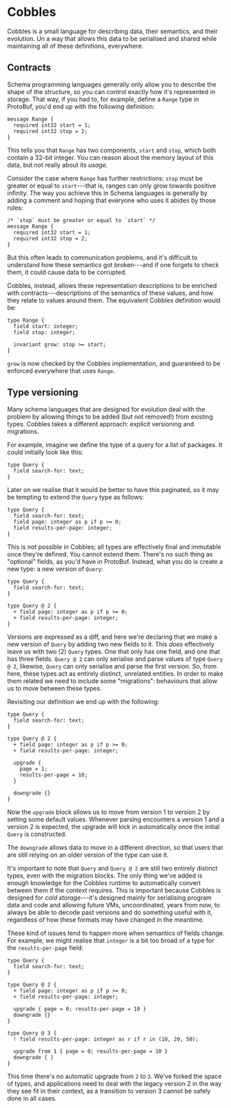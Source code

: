 # Cobbles

Cobbles is a small language for describing data, their semantics,
and their evolution. Un a way that allows this data to be serialised and
shared while maintaining all of these definitions, everywhere.

## Contracts

Schema programming languages generally only allow you to describe
the shape of the structure, so you can control exactly how it's represented
in storage. That way, if you had to, for example, define a `Range` type
in ProtoBuf, you'd end up with the following definition:

    message Range {
      required int32 start = 1;
      required int32 stop = 2;
    }

This tells you that `Range` has two components, `start` and `stop`, which
both contain a 32-bit integer. You can reason about the memory layout of
this data, but not really about its _usage_.

Consider the case where `Range` has further restrictions: `stop` must be
greater or equal to `start`---that is, ranges can only grow towards positive
infinity. The way you achieve this in Schema languages is generally by
adding a comment and hoping that everyone who uses it abides by those rules:

    /* `stop` must be greater or equal to `start` */
    message Range {
      required int32 start = 1;
      required int32 stop = 2;
    }

But this often leads to communication problems, and it's difficult to
understand how these semantics got broken---and if one forgets to check
them, it could cause data to be corrupted.

Cobbles, instead, allows these representation descriptions to be enriched
with contracts---descriptions of the semantics of these values, and how
they relate to values around them. The equivalent Cobbles definition
would be:

    type Range {
      field start: integer;
      field stop: integer;

      invariant grow: stop >= start;
    }

`grow` is now checked by the Cobbles implementation, and guaranteed to
be enforced everywhere that uses `Range`.

## Type versioning

Many schema languages that are designed for evolution deal with the
problem by allowing things to be added (but not removed!) from existing
types. Cobbles takes a different approach: explicit versioning and
migrations.

For example, imagine we define the type of a query for a list of packages.
It could initially look like this:

    type Query {
      field search-for: text;
    }

Later on we realise that it would be better to have this paginated, so it
may be tempting to extend the `Query` type as follows:

    type Query {
      field search-for: text;
      field page: integer as p if p >= 0;
      field results-per-page: integer;
    }

This is not possible in Cobbles; all types are effectively final and
immutable once they're defined. You cannot extend them. There's no such
thing as "optional" fields, as you'd have in ProtoBuf. Instead, what you
do is create a new type: a new version of `Query`:

    type Query {
      field search-for: text;
    }

    type Query @ 2 {
      + field page: integer as p if p >= 0;
      + field results-per-page: integer;
    }

Versions are expressed as a diff, and here we're declaring that we make
a new version of `Query` by adding two new fields to it. This _does_
effectively leave us with two (2) `Query` types. One that only has one
field, and one that has three fields. `Query @ 2` can only serialise
and parse values of type `Query @ 2`, likewise, `Query` can only serialise
and parse the first version. So, from here, these types act as entirely
distinct, unrelated entities. In order to make them related we need to
include some "migrations": behaviours that allow us to move between
these types.

Revisiting our definition we end up with the following:

    type Query {
      field search-for: text;
    }

    type Query @ 2 {
      + field page: integer as p if p >= 0;
      + field results-per-page: integer;

      upgrade {
        page = 1;
        results-per-page = 10;
      }

      downgrade {}
    }

Now the `upgrade` block allows us to move from version 1 to version 2 by
setting some default values. Whenever parsing encounters a version 1 and
a version 2 is expected, the upgrade will kick in automatically once the
initial `Query` is constructed.

The `downgrade` allows data to move in a different direction, so that users
that are still relying on an older version of the type can use it.

It's important to note that `Query` and `Query @ 2` are still two entirely
distinct types, even with the migration blocks. The only thing we've added
is enough knowledge for the Cobbles runtime to automatically convert between
them if the context requires. This is important because Cobbles is designed
for _cold storage_---it's designed mainly for serialising program data and
code and allowing future VMs, uncoordinated, years from now, to always be
able to decode past versions and do something useful with it, regardless
of how these formats may have changed in the meantime.

These kind of issues tend to happen more when semantics of fields change.
For example, we might realise that `integer` is a bit too broad of a type
for the `results-per-page` field:

    type Query {
      field search-for: text;
    }

    type Query @ 2 {
      + field page: integer as p if p >= 0;
      + field results-per-page: integer;

      upgrade { page = 0; results-per-page = 10 }
      downgrade {}
    }

    type Query @ 3 {
      ! field results-per-page: integer as r if r in (10, 20, 50);

      upgrade from 1 { page = 0; results-per-page = 10 }
      downgrade { }
    }

This time there's no automatic upgrade from `2` to `3`. We've forked the
space of types, and applications need to deal with the legacy version 2
in the way they see fit in their context, as a transition to version 3
cannot be safely done in all cases.
